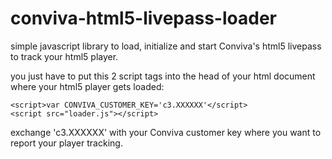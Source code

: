 # conviva-html5-livepass-loader

simple javascript library to load, initialize and start Conviva's html5 livepass to track your html5 player.

you just have to put this 2 script tags into the head of your html document where your html5 player gets loaded:

    <script>var CONVIVA_CUSTOMER_KEY='c3.XXXXXX'</script>
    <script src="loader.js"></script>
    
exchange 'c3.XXXXXX' with your Conviva customer key where you want to report your player tracking.